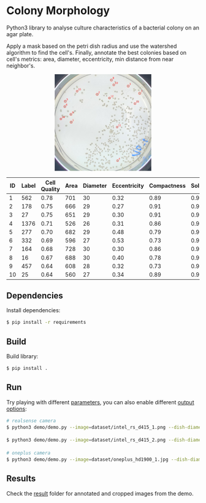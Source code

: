# Colony Morphology
Python3 library to analyse culture characteristics of a bacterial colony on an agar plate.

Apply a mask based on the petri dish radius and use the watershed algorithm to find the cell's. Finally, annotate the best colonies based on cell's metrics: area, diameter, eccentricity, min distance from near neighbor's.

<p align="center">
  <img src="./result/oneplus_hd1900_1/annotated_cell.png" width="50%" alt="Annotation Result from OnePlus HD1900 Camera"/>
</p>

| ID | Label | Cell Quality | Area | Diameter | Eccentricity | Compactness | Solidity | Collision Distance | Centroid (x) | Centroid (y) |
|----|-------|--------------|------|----------|--------------|-------------|----------|--------------------|--------------|--------------|
| 1  | 562   | 0.78         | 701  | 30       | 0.32         | 0.89        | 0.95     | 69                 | 842          | 289          |
| 2  | 178   | 0.75         | 666  | 29       | 0.27         | 0.91        | 0.96     | 60                 | 353          | 745          |
| 3  | 27    | 0.75         | 651  | 29       | 0.30         | 0.91        | 0.95     | 60                 | 207          | 1289         |
| 4  | 1376  | 0.71         | 526  | 26       | 0.31         | 0.86        | 0.94     | 65                 | 1517         | 1103         |
| 5  | 277   | 0.70         | 682  | 29       | 0.48         | 0.79        | 0.93     | 57                 | 474          | 186          |
| 6  | 332   | 0.69         | 596  | 27       | 0.53         | 0.73        | 0.93     | 65                 | 567          | 177          |
| 7  | 164   | 0.68         | 728  | 30       | 0.30         | 0.86        | 0.95     | 32                 | 335          | 1491         |
| 8  | 16    | 0.67         | 688  | 30       | 0.40         | 0.78        | 0.93     | 43                 | 101          | 995          |
| 9  | 457   | 0.64         | 608  | 28       | 0.32         | 0.73        | 0.93     | 42                 | 704          | 284          |
| 10 | 25    | 0.64         | 560  | 27       | 0.34         | 0.89        | 0.95     | 33                 | 186          | 1036         |

## Dependencies
Install dependencies:
``` sh
$ pip install -r requirements
```

## Build
Build library:
``` sh
$ pip install .
```

## Run

Try playing with different [parameters](./demo/demo.py#L11-L44), you can also enable different [output options](./demo/demo.py#L48-L59):

``` sh
# realsense camera
$ python3 demo/demo.py --image=dataset/intel_rs_d415_1.png --dish-diameter=882 --dish-offset=67

$ python3 demo/demo.py --image=dataset/intel_rs_d415_2.png --dish-diameter=882 --dish-offset=67

# oneplus camera
$ python3 demo/demo.py --image=dataset/oneplus_hd1900_1.jpg --dish-diameter=2100 --dish-offset=200 --cell-min-diameter=12
```

## Results
Check the [result](./result) folder for annotated and cropped images from the demo.

